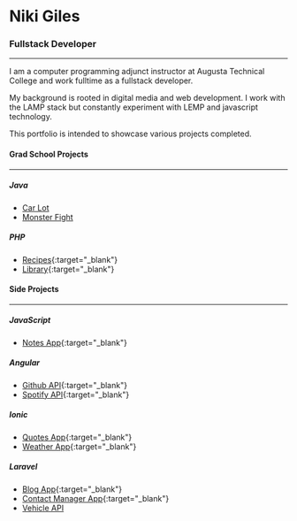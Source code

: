 # Niki Giles
### Fullstack Developer
---
I am a computer programming adjunct instructor at Augusta Technical College and work fulltime as a fullstack developer.

My background is rooted in digital media and web development. I work with the LAMP stack but constantly experiment with LEMP and javascript technology. 

This portfolio is intended to showcase various projects completed. 


#### Grad School Projects
---
##### Java
- [Car Lot](https://niki24.github.io/grad/carLot)
- [Monster Fight](https://niki24.github.io/grad/monsterFight)

##### PHP
- [Recipes](https://raw.githubusercontent.com/Niki24/niki24.github.io/master/grad/recipesApp/model/Recipe.php){:target="_blank"} 
- [Library](https://raw.githubusercontent.com/Niki24/niki24.github.io/master/grad/libraryApp/model/LibraryDB.php){:target="_blank"}




#### Side Projects
---
##### JavaScript
* [Notes App](https://niki24.github.io/sideProjects/vueNotesApp){:target="_blank"}  

##### Angular
* [Github API](https://raw.githubusercontent.com/Niki24/niki24.github.io/master/sideProjects/angularGithubProfiles/services/github.service.ts){:target="_blank"}
* [Spotify API](https://raw.githubusercontent.com/Niki24/niki24.github.io/master/sideProjects/angularSpotify/services/spotify.service.ts){:target="_blank"}

##### Ionic
- [Quotes App](https://raw.githubusercontent.com/Niki24/niki24.github.io/master/sideProjects/ionicQuotesApp/services/quote.service.ts){:target="_blank"}
- [Weather App](https://raw.githubusercontent.com/Niki24/niki24.github.io/master/sideProjects/ionicWeatherApp/pages/weather/weather.ts){:target="_blank"}  

##### Laravel
- [Blog App](https://raw.githubusercontent.com/Niki24/niki24.github.io/master/sideProjects/laravelBlog/resources/views/blog/show.blade.php){:target="_blank"}
- [Contact Manager App](https://raw.githubusercontent.com/Niki24/niki24.github.io/master/sideProjects/laravelContactManager/app/Http/Controllers/ContactsController.php){:target="_blank"}
- [Vehicle API](https://niki24.github.io/sideProjects/laravelVehicleApi)
